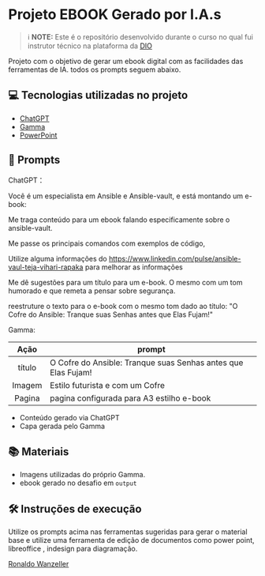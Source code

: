 
# Projeto EBOOK Gerado por I.A.s


 > ℹ️ **NOTE:** Este é o repositório desenvolvido durante o curso no qual fui instrutor técnico na plataforma da [DIO](https://dio.me)

Projeto com o objetivo de gerar um ebook digital com as facilidades das ferramentas de IA. todos os prompts
seguem abaixo.

## 💻 Tecnologias utilizadas no projeto

- [ChatGPT](https://chat.openai.com/) 
- [Gamma](https://gamma.app)
- [PowerPoint](https://www.microsoft.com/en/microsoft-365/powerpoint)

## 🧠 Prompts


ChatGPT：

Você é um especialista em Ansible e Ansible-vault, e está montando um e-book:

Me traga conteúdo para um ebook falando especificamente sobre o ansible-vault.

Me passe os principais comandos com exemplos de código,

Utilize alguma informações do https://www.linkedin.com/pulse/ansible-vaul-teja-vihari-rapaka para melhorar as informações

Me dê sugestões para um título para um e-book. O mesmo com um tom humorado e que remeta a pensar sobre segurança.

reestruture o texto para o e-book com o mesmo tom dado ao título: "O Cofre do Ansible: Tranque suas Senhas antes que Elas Fujam!"

Gamma:

|  Ação  | prompt                                                                                 |
| :----: | -------------------------------------------------------------------------------------- |
| título | O Cofre do Ansible: Tranque suas Senhas antes que Elas Fujam! |
| Imagem | Estilo futurista e com um Cofre|
| Pagina | pagina configurada para A3 estilho e-book|


- Conteúdo gerado via ChatGPT
- Capa gerada pelo Gamma

## 📚 Materiais

- Imagens utilizadas do próprio Gamma.
- ebook gerado no desafio em `output`

## 🛠️ Instruções de execução

Utilize os prompts acima nas ferramentas sugeridas para gerar o material base e utilize uma ferramenta de edição de documentos como power point, libreoffice , indesign para diagramação.

[Ronaldo Wanzeller](https://github.com/WanzellerRP)

